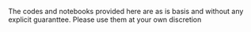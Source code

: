 The codes and notebooks provided here are as is basis and without any explicit guaranttee. Please use them at your own discretion
